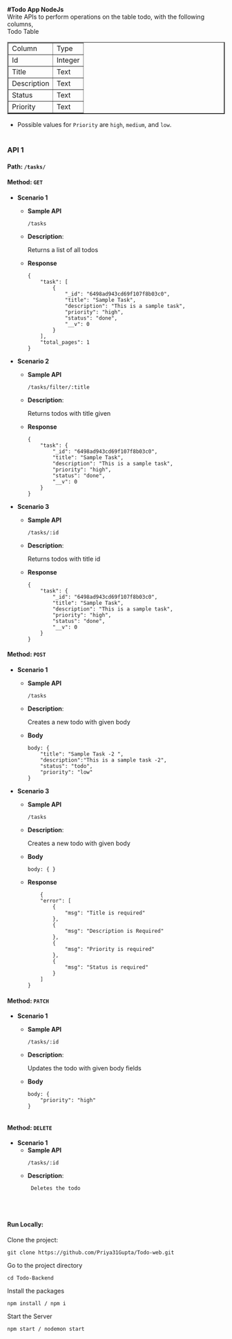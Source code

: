 <link rel="stylesheet" type="text/css" href="./style.css">
<b class="title">#Todo App NodeJs</b>
<br/>
Write APIs to perform operations on the table todo, with the following columns,<br/>
Todo Table 
<table border="2px solid black">
    <tr class="row">
        <td class="col">Column</td>
        <td>Type</td>
    </tr>
    <tr class="row">
        <td class="col">Id</td>
        <td>Integer</td>
    </tr>
    <tr class="row"> 
        <td class="col">Title</td>
        <td>Text</td>
    </tr>
    <tr class="row">
        <td class="col">Description</td>
        <td>Text</td>
    </tr>
    <tr class="row">
        <td class="col">Status</td>
        <td>Text</td>
    </tr>
    <tr class="row">
        <td class="col">Priority</td>
        <td>Text</td>
    </tr>
</table>

  - Possible values for `Priority` are `high`, `medium`, and `low`.<br/> <br/>
### API 1

#### Path: `/tasks/`

#### Method: `GET`

- **Scenario 1**

  - **Sample API**
    ```
    /tasks
    ```
  - **Description**:

    Returns a list of all todos 

  - **Response**

    ```
    {
        "task": [
            {
                "_id": "6498ad943cd69f107f8b03c0",
                "title": "Sample Task",
                "description": "This is a sample task",
                "priority": "high",
                "status": "done",
                "__v": 0
            }
        ],
        "total_pages": 1
    }
    ```

- **Scenario 2**
  - **Sample API**
    ```
    /tasks/filter/:title
    ```
  - **Description**:

    Returns todos with title given

  - **Response**

    ```
    {
        "task": {
            "_id": "6498ad943cd69f107f8b03c0",
            "title": "Sample Task",
            "description": "This is a sample task",
            "priority": "high",
            "status": "done",
            "__v": 0
        }
    }
    ```
- **Scenario 3**
  - **Sample API**
    ```
    /tasks/:id
    ```
  - **Description**:

    Returns todos with title id

  - **Response**

    ```
    {
        "task": {
            "_id": "6498ad943cd69f107f8b03c0",
            "title": "Sample Task",
            "description": "This is a sample task",
            "priority": "high",
            "status": "done",
            "__v": 0
        }
    }
    ```
#### Method: `POST`
- **Scenario 1**
  - **Sample API**
    ```
    /tasks
    ```
  - **Description**:

    Creates a new todo with given body

  - **Body**

    ```
    body: {
        "title": "Sample Task -2 ",
        "description":"This is a sample task -2",
        "status": "todo",
        "priority": "low"
    }
- **Scenario 3**
  - **Sample API**
    ```
    /tasks
    ```
  - **Description**:

    Creates a new todo with given body

  - **Body**

    ```
    body: { }
  - **Response**
    ```
        {
        "error": [
            {
                "msg": "Title is required"
            },
            {
                "msg": "Description is Required"
            },
            {
                "msg": "Priority is required"
            },
            {
                "msg": "Status is required"
            }
        ]
    }
    ```


#### Method: `PATCH`
- **Scenario 1**
  - **Sample API**
    ```
    /tasks/:id
    ```
  - **Description**:

    Updates the todo with given body fields

  - **Body**

    ```
    body: {
        "priority": "high"
    }
      
#### Method: `DELETE`
- **Scenario 1**
  - **Sample API**
    ```
    /tasks/:id
    ```
  - **Description**:
    ```
     Deletes the todo
    ```
<br/><br/>

#### Run Locally:
Clone the project: 
  
    git clone https://github.com/Priya31Gupta/Todo-web.git
 
  
Go to the project directory 

    cd Todo-Backend
Install the packages
    
    npm install / npm i
    
Start the Server

    npm start / nodemon start
